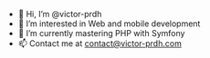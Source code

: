 - 👋 Hi, I’m @victor-prdh
- 👀 I’m interested in Web and mobile development 
- 🌱 I’m currently mastering PHP with Symfony
- 📫 Contact me at contact@victor-prdh.com

<!---
victor-prdh/victor-prdh is a ✨ special ✨ repository because its `README.md` (this file) appears on your GitHub profile.
You can click the Preview link to take a look at your changes.
--->
